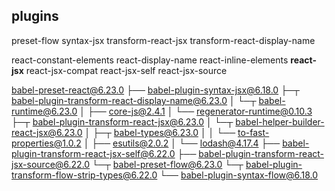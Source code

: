 ## plugins

preset-flow
syntax-jsx
transform-react-jsx
transform-react-display-name

react-constant-elements
react-display-name
react-inline-elements
__react-jsx__
react-jsx-compat
react-jsx-self
react-jsx-source


babel-preset-react@6.23.0
  ├── babel-plugin-syntax-jsx@6.18.0
  ├─┬ babel-plugin-transform-react-display-name@6.23.0
  │ └─┬ babel-runtime@6.23.0
  │   ├── core-js@2.4.1
  │   └── regenerator-runtime@0.10.3
  ├─┬ babel-plugin-transform-react-jsx@6.23.0
  │ └─┬ babel-helper-builder-react-jsx@6.23.0
  │   ├─┬ babel-types@6.23.0
  │   │ └── to-fast-properties@1.0.2
  │   ├── esutils@2.0.2
  │   └── lodash@4.17.4
  ├── babel-plugin-transform-react-jsx-self@6.22.0
  ├── babel-plugin-transform-react-jsx-source@6.22.0
  └─┬ babel-preset-flow@6.23.0
    └─┬ babel-plugin-transform-flow-strip-types@6.22.0
      └── babel-plugin-syntax-flow@6.18.0

